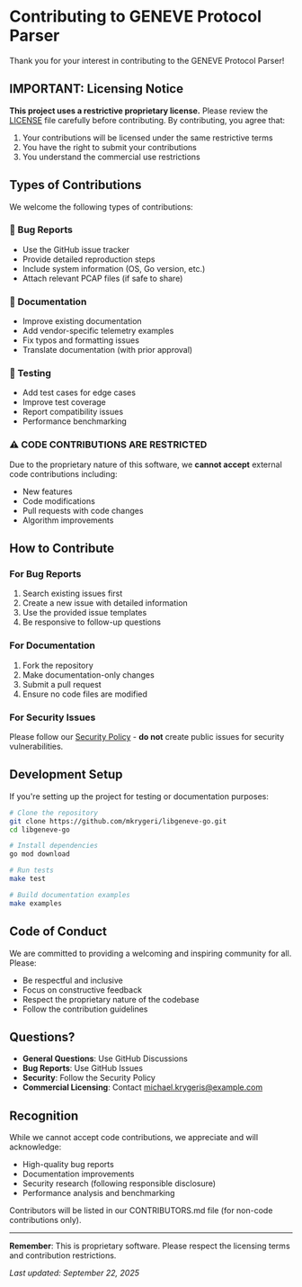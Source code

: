 # Contributing to GENEVE Protocol Parser

Thank you for your interest in contributing to the GENEVE Protocol Parser!

## IMPORTANT: Licensing Notice

**This project uses a restrictive proprietary license.** Please review the [LICENSE](LICENSE) file carefully before contributing. By contributing, you agree that:

1. Your contributions will be licensed under the same restrictive terms
2. You have the right to submit your contributions
3. You understand the commercial use restrictions

## Types of Contributions

We welcome the following types of contributions:

### 🐛 Bug Reports
- Use the GitHub issue tracker
- Provide detailed reproduction steps
- Include system information (OS, Go version, etc.)
- Attach relevant PCAP files (if safe to share)

### 📖 Documentation
- Improve existing documentation
- Add vendor-specific telemetry examples
- Fix typos and formatting issues
- Translate documentation (with prior approval)

### 🧪 Testing
- Add test cases for edge cases
- Improve test coverage
- Report compatibility issues
- Performance benchmarking

### ⚠️ **CODE CONTRIBUTIONS ARE RESTRICTED**
Due to the proprietary nature of this software, we **cannot accept** external code contributions including:
- New features
- Code modifications
- Pull requests with code changes
- Algorithm improvements

## How to Contribute

### For Bug Reports
1. Search existing issues first
2. Create a new issue with detailed information
3. Use the provided issue templates
4. Be responsive to follow-up questions

### For Documentation
1. Fork the repository
2. Make documentation-only changes
3. Submit a pull request
4. Ensure no code files are modified

### For Security Issues
Please follow our [Security Policy](SECURITY.md) - **do not** create public issues for security vulnerabilities.

## Development Setup

If you're setting up the project for testing or documentation purposes:

```bash
# Clone the repository
git clone https://github.com/mkrygeri/libgeneve-go.git
cd libgeneve-go

# Install dependencies
go mod download

# Run tests
make test

# Build documentation examples
make examples
```

## Code of Conduct

We are committed to providing a welcoming and inspiring community for all. Please:

- Be respectful and inclusive
- Focus on constructive feedback
- Respect the proprietary nature of the codebase
- Follow the contribution guidelines

## Questions?

- **General Questions**: Use GitHub Discussions
- **Bug Reports**: Use GitHub Issues
- **Security**: Follow the Security Policy
- **Commercial Licensing**: Contact michael.krygeris@example.com

## Recognition

While we cannot accept code contributions, we appreciate and will acknowledge:
- High-quality bug reports
- Documentation improvements
- Security research (following responsible disclosure)
- Performance analysis and benchmarking

Contributors will be listed in our CONTRIBUTORS.md file (for non-code contributions only).

---

**Remember**: This is proprietary software. Please respect the licensing terms and contribution restrictions.

*Last updated: September 22, 2025*